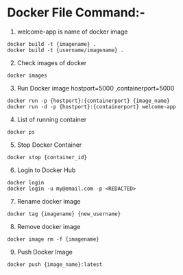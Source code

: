 # Docker File Command:-
1. welcome-app is name of docker image
```
docker build -t {imagename} .
docker build -t {username/imagename} .
```
2. Check images of docker
```
docker images
```
3. Run Docker image
  hostport=5000 ,containerport=5000
```
docker run -p {hostport}:{containerport} {image_name}
docker run -d -p {hostport}:{containerport} welcome-app
```
4. List of running container
```
docker ps
```
5. Stop Docker Container
```
docker stop {container_id}
```
6. Login to Docker Hub
```
docker login
docker login -u my@email.com -p <REDACTED> 
```
7. Rename docker image
```
docker tag {imagename} {new_username}
```
8. Remove docker image
```
docker image rm -f {imagename}
```
9. Push Docker Image
```
docker push {image_name}:latest
```
